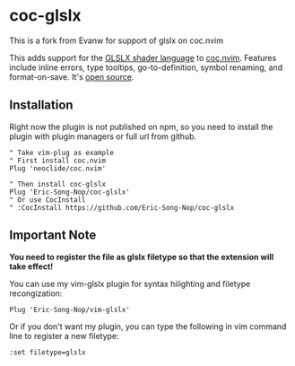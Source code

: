 # coc-glslx

This is a fork from Evanw for support of glslx on coc.nvim

This adds support for the [GLSLX shader language](https://github.com/evanw/glslx) to [coc.nvim](https://github.com/neoclide/coc.nvim). Features include inline errors, type tooltips, go-to-definition, symbol renaming, and format-on-save. It's [open source](https://github.com/Eric-Song-Nop/coc-glslx).

## Installation

Right now the plugin is not published on npm, so you need to install the plugin with plugin managers or full url from github.

```viml
" Take vim-plug as example
" First install coc.nvim
Plug 'neoclide/coc.nvim'

" Then install coc-glslx
Plug 'Eric-Song-Nop/coc-glslx'
" Or use CocInstall
" :CocInstall https://github.com/Eric-Song-Nop/coc-glslx
```

## Important Note
**You need to register the file as glslx filetype so that the extension will take effect!**

You can use my vim-glslx plugin for syntax hilighting and filetype recongization: 
```viml
Plug 'Eric-Song-Nop/vim-glslx'
```

Or if you don't want my plugin, you can type the following in vim command line to register a new filetype:

```viml
:set filetype=glslx
```
